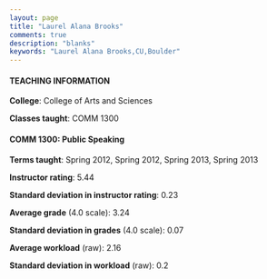 ```yaml
---
layout: page
title: "Laurel Alana Brooks" 
comments: true
description: "blanks"
keywords: "Laurel Alana Brooks,CU,Boulder"
---
```

<head>
<script src="https://ajax.googleapis.com/ajax/libs/jquery/2.1.3/jquery.min.js"></script>
<script src="https://dl.dropboxusercontent.com/s/pc42nxpaw1ea4o9/highcharts.js?dl=0"></script>
<!-- <script src="../assets/js/highcharts.js"></script> -->
<style type="text/css">@font-face {
	font-family: "Bebas Neue";
	src: url(https://www.filehosting.org/file/details/544349/BebasNeue Regular.otf) format("opentype");
	}
	h1.Bebas { 
		font-family: "Bebas Neue", Verdana, Tahoma;
	}
</style>
</head>
	   
#### TEACHING INFORMATION

**College**: College of Arts and Sciences

**Classes taught**: COMM 1300

#### COMM 1300: Public Speaking

**Terms taught**: Spring 2012, Spring 2012, Spring 2013, Spring 2013

**Instructor rating**: 5.44

**Standard deviation in instructor rating**: 0.23

**Average grade** (4.0 scale): 3.24

**Standard deviation in grades** (4.0 scale): 0.07

**Average workload** (raw): 2.16

**Standard deviation in workload** (raw): 0.2


